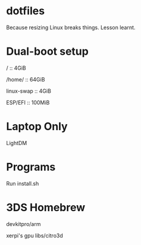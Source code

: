 # dotfiles
Because resizing Linux breaks things. Lesson learnt.

# Dual-boot setup
/ :: 4GiB

/home/ :: 64GiB

linux-swap :: 4GiB

ESP/EFI :: 100MiB

# Laptop Only
LightDM

# Programs
Run install.sh

# 3DS Homebrew

devkitpro/arm

xerpi's gpu libs/citro3d
